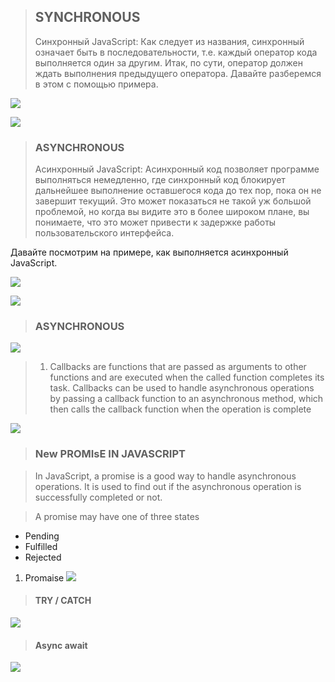 > ## SYNCHRONOUS
 >Синхронный JavaScript: Как следует из названия, синхронный означает быть в последовательности, т.е. каждый оператор кода выполняется один за другим. Итак, по сути, оператор должен ждать выполнения предыдущего оператора.
Давайте разберемся в этом с помощью примера.

![](Screenshot_1.png)

![](Screenshot_2.png)

> ### ASYNCHRONOUS
 >Асинхронный JavaScript: Асинхронный код позволяет программе выполняться немедленно, где синхронный код блокирует дальнейшее выполнение оставшегося кода до тех пор, пока он не завершит текущий. Это может показаться не такой уж большой проблемой, но когда вы видите это в более широком плане, вы понимаете, что это может привести к задержке работы пользовательского интерфейса.

Давайте посмотрим на примере, как выполняется асинхронный JavaScript.

![](/Screenshot_3.png)

![](/Screenshot_4.png)
 
> ### ASYNCHRONOUS

![](/Screenshot_5.png)

> 1. Callbacks are functions that are passed as arguments to other functions and are executed when the called
function completes its task. Callbacks can be used to handle asynchronous operations by passing a callback
function to an asynchronous method, which then calls the callback function when the operation is complete

![](/Screenshot_6.png)

> ### New PROMIsE IN JAVASCRIPT

 >In JavaScript, a promise is a good way to handle asynchronous operations. It is used to 
find out if the asynchronous operation is successfully completed or not.

 >  A promise may have one of three states
* Pending
* Fulfilled
* Rejected

1. Promaise
 ![](/Screenshot_7.png)

> #### TRY / CATCH

![](/Screenshot_8.png)

> #### Async await
![](/Screenshot_9.png)
